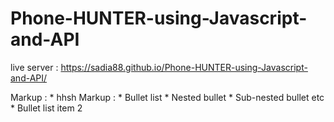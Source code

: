 ﻿# Phone-HUNTER-using-Javascript-and-API
live server : https://sadia88.github.io/Phone-HUNTER-using-Javascript-and-API/

Markup : * hhsh
 Markup : * Bullet list
              * Nested bullet
                  * Sub-nested bullet etc
          * Bullet list item 2
